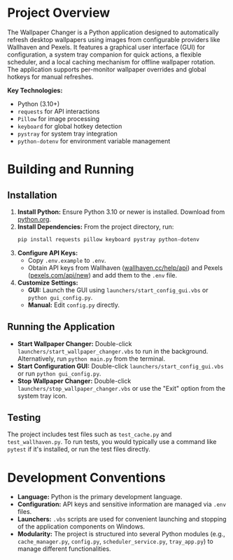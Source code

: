 # Project Overview

The Wallpaper Changer is a Python application designed to automatically refresh desktop wallpapers using images from configurable providers like Wallhaven and Pexels. It features a graphical user interface (GUI) for configuration, a system tray companion for quick actions, a flexible scheduler, and a local caching mechanism for offline wallpaper rotation. The application supports per-monitor wallpaper overrides and global hotkeys for manual refreshes.

**Key Technologies:**
*   Python (3.10+)
*   `requests` for API interactions
*   `Pillow` for image processing
*   `keyboard` for global hotkey detection
*   `pystray` for system tray integration
*   `python-dotenv` for environment variable management

# Building and Running

## Installation

1.  **Install Python:** Ensure Python 3.10 or newer is installed. Download from [python.org](https://www.python.org/downloads/).
2.  **Install Dependencies:** From the project directory, run:
    ```bash
    pip install requests pillow keyboard pystray python-dotenv
    ```
3.  **Configure API Keys:**
    *   Copy `.env.example` to `.env`.
    *   Obtain API keys from Wallhaven ([wallhaven.cc/help/api](https://wallhaven.cc/help/api)) and Pexels ([pexels.com/api/new](https://www.pexels.com/api/new/)) and add them to the `.env` file.
4.  **Customize Settings:**
    *   **GUI:** Launch the GUI using `launchers/start_config_gui.vbs` or `python gui_config.py`.
    *   **Manual:** Edit `config.py` directly.

## Running the Application

*   **Start Wallpaper Changer:** Double-click `launchers/start_wallpaper_changer.vbs` to run in the background. Alternatively, run `python main.py` from the terminal.
*   **Start Configuration GUI:** Double-click `launchers/start_config_gui.vbs` or run `python gui_config.py`.
*   **Stop Wallpaper Changer:** Double-click `launchers/stop_wallpaper_changer.vbs` or use the "Exit" option from the system tray icon.

## Testing

The project includes test files such as `test_cache.py` and `test_wallhaven.py`. To run tests, you would typically use a command like `pytest` if it's installed, or run the test files directly.

# Development Conventions

*   **Language:** Python is the primary development language.
*   **Configuration:** API keys and sensitive information are managed via `.env` files.
*   **Launchers:** `.vbs` scripts are used for convenient launching and stopping of the application components on Windows.
*   **Modularity:** The project is structured into several Python modules (e.g., `cache_manager.py`, `config.py`, `scheduler_service.py`, `tray_app.py`) to manage different functionalities.
